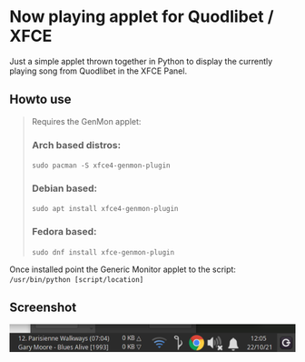 # Now playing applet for Quodlibet / XFCE

Just a simple applet thrown together in Python to display the currently playing song from Quodlibet in the XFCE Panel.

## Howto use
>Requires the GenMon applet:
>### Arch based distros:
>`sudo pacman -S xfce4-genmon-plugin`
>### Debian based:
>`sudo apt install xfce4-genmon-plugin`
>### Fedora based:
>`sudo dnf install xfce-genmon-plugin`

Once installed point the Generic Monitor applet to the script:
`/usr/bin/python [script/location]`

## Screenshot
![img](Screenshot.png)